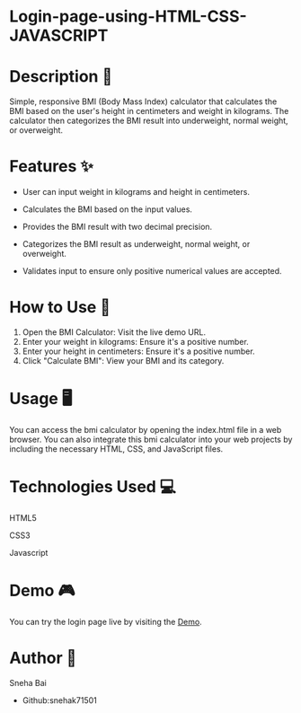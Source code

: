 
# Login-page-using-HTML-CSS-JAVASCRIPT
# Description 📝
Simple, responsive BMI (Body Mass Index) calculator that calculates the BMI based on the user's height in centimeters and weight in kilograms. The calculator then categorizes the BMI result into underweight, normal weight, or overweight.
# Features ✨
- User can input weight in kilograms and height in centimeters.
* Calculates the BMI based on the input values.
+ Provides the BMI result with two decimal precision.
- Categorizes the BMI result as underweight, normal weight, or overweight.
* Validates input to ensure only positive numerical values are accepted.
# How to Use 🚀
1. Open the BMI Calculator: Visit the live demo URL.
2. Enter your weight in kilograms: Ensure it's a positive number.
3. Enter your height in centimeters: Ensure it's a positive number.
4. Click "Calculate BMI": View your BMI and its category.
# Usage 🖥️
You can access the bmi calculator by opening the index.html file in a web browser. You can also integrate this bmi calculator into your web projects by including the necessary HTML, CSS, and JavaScript files.
# Technologies Used 💻
HTML5

CSS3

Javascript
# Demo 🎮
You can try the login page live by visiting the [Demo](https://snehak71501.github.io/BMI-Calculator-Using-HTML-CSS-and-Javascript/).
# Author 📣
Sneha Bai 
- Github:snehak71501
